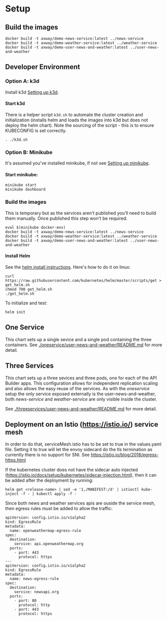 # Setup

## Build the images
```
docker build -t axway/demo-news-service:latest ../news-service
docker build -t axway/demo-weather-service:latest ../weather-service
docker build -t axway/demo-user-news-and-weather:latest ../user-news-and-weather
```

## Developer Environment

### Option A: k3d
Install k3d [Setting up k3d](https://github.com/rancher/k3d).

#### Start k3d
There is a helper script `k3d.sh` to automate the cluster creation and initialization (installs helm and loads the images into k3d but does not deploy the helm chart). Note the sourcing of the script - this is to ensure KUBECONFIG is set correctly.

```
. ./k3d.sh
```

### Option B: Minikube
It's assumed you've installed minikube, if not see [Setting up minikube](https://kubernetes.io/docs/getting-started-guides/minikube/).

#### Start minikube:
```
minikube start
minikube dashboard
```

### Build the images
This is temporary but as the services aren't published you'll need to build them manually. Once published this step won't be required.

```
eval $(minikube docker-env)
docker build -t axway/demo-news-service:latest ../news-service
docker build -t axway/demo-weather-service:latest ../weather-service
docker build -t axway/demo-user-news-and-weather:latest ../user-news-and-weather
```

#### Install Helm
See the [helm install instructions](https://docs.helm.sh/using_helm/#installing-helm). Here's how to do it on linux:

```
curl https://raw.githubusercontent.com/kubernetes/helm/master/scripts/get > get_helm.sh
chmod 700 get_helm.sh
./get_helm.sh
```

To initialize and test:

```
helm init
```

## One Service

This chart sets up a single sevice and a single pod containing the three containers. See [./oneservice/user-news-and-weather/README.md](./oneservice/user-news-and-weather/README.md) for more detail.


## Three Services

This chart sets up a three sevices and three pods, one for each of the API Builder apps. This configuration allows for independent replication scaling and also allows the easy reuse of the services. As with the _oneservice_ setup the only service exposed externally is the user-news-and-weather, both _news-service_ and _weather-service_ are only visible inside the cluster.

 See [./threeservices/user-news-and-weather/README.md](./threeservices/user-news-and-weather/README.md) for more detail.



## Deployment on an Istio (https://istio.io/) service mesh

In order to do that, serviceMesh.istio has to be set to true in the values.yaml file. Setting it to true will let the envoy sidecard do the tls termination as currently there is no support for SNI. See https://istio.io/blog/2018/egress-https.html

If the kubernetes cluster does not have the sidecar auto injected (https://istio.io/docs/setup/kubernetes/sidecar-injection.html), then it can be added after the deployment by running:

```
helm get <release-name> | sed -e '1,/MANIFEST:/d' | istioctl kube-inject -f - | kubectl apply -f -

```

Since both news and weather services apis are ouside the service mesh, then egress rules must be added to allow the traffic:

```
apiVersion: config.istio.io/v1alpha2
kind: EgressRule
metadata:
  name: openweathermap-egress-rule
spec:
  destination:
    service: api.openweathermap.org
  ports:
    - port: 443
      protocol: https
---
apiVersion: config.istio.io/v1alpha2
kind: EgressRule
metadata:
  name: news-egress-rule
spec:
  destination:
    service: newsapi.org
  ports:
    - port: 80
      protocol: http
    - port: 443
      protocol: https
```